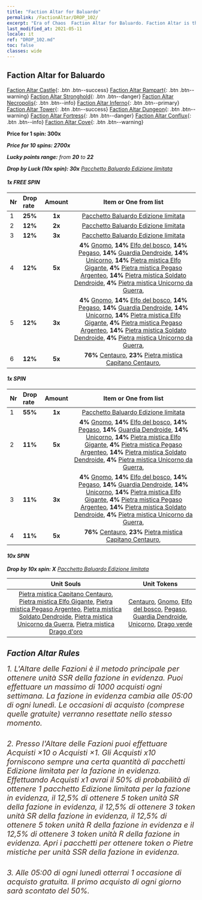 ```yaml
---
title: "Faction Altar for Baluardo"
permalink: /FactionAltar/DROP_102/
excerpt: "Era of Chaos  Faction Altar for Baluardo. Faction Altar is the primary method for obtaining SSR units from the popular faction. Limited to 1,000 purchases each week. The popular faction changes at 05:00 every Monday. Purchase attempts and free purchase attempts will also reset then."
last_modified_at: 2021-05-11
locale: it
ref: "DROP_102.md"
toc: false
classes: wide
---
```


##  Faction Altar for **Baluardo**

  [Faction Altar Castle](/it/FactionAltar/DROP_101/){: .btn .btn--success} [Faction Altar Rampart](/it/FactionAltar/DROP_102/){: .btn .btn--warning} [Faction Altar Stronghold](/it/FactionAltar/DROP_103/){: .btn .btn--danger} [Faction Altar Necropolis](/it/FactionAltar/DROP_104/){: .btn .btn--info} [Faction Altar Inferno](/it/FactionAltar/DROP_105/){: .btn .btn--primary} [Faction Altar Tower](/it/FactionAltar/DROP_106/){: .btn .btn--success} [Faction Altar Dungeon](/it/FactionAltar/DROP_107/){: .btn .btn--warning} [Faction Altar Fortress](/it/FactionAltar/DROP_108/){: .btn .btn--danger} [Faction Altar Conflux](/it/FactionAltar/DROP_109/){: .btn .btn--info} [Faction Altar Cove](/it/FactionAltar/DROP_112/){: .btn .btn--warning} 

  **Price for 1 spin: 300x** <i class="fas fa-gem"/>

  **Price for 10 spins: 2700x** <i class="fas fa-gem"/>

  **Lucky points range:** from **20** to **22**

  **Drop by Luck (10x spin): 30x** [Pacchetto Baluardo Edizione limitata](/ItemsIT/con_2101/)

####  1x FREE SPIN 

  |    Nr    |  Drop rate  |  Amount   |   Item or One from list  |
  |:---------|:------------|:---------:|:------------------------:|
  | 1 | **25%** | **1x** | [Pacchetto Baluardo Edizione limitata](/ItemsIT/con_2101/) |
  | 2 | **12%** | **2x** | [Pacchetto Baluardo Edizione limitata](/ItemsIT/con_2101/) |
  | 3 | **12%** | **3x** | [Pacchetto Baluardo Edizione limitata](/ItemsIT/con_2101/) |
  | 4 | **12%** | **5x** |  **4%** [Gnomo](/ItemsIT/unt_200/),  **14%** [Elfo del bosco](/ItemsIT/unt_201/),  **14%** [Pegaso](/ItemsIT/unt_202/),  **14%** [Guardia Dendroide](/ItemsIT/unt_203/),  **14%** [Unicorno](/ItemsIT/unt_204/),  **14%** [Pietra mistica Elfo Gigante](/ItemsIT/unt_291/),  **4%** [Pietra mistica Pegaso Argenteo](/ItemsIT/unt_292/),  **14%** [Pietra mistica Soldato Dendroide](/ItemsIT/unt_293/),  **4%** [Pietra mistica Unicorno da Guerra](/ItemsIT/unt_294/),  |
  | 5 | **12%** | **3x** |  **4%** [Gnomo](/ItemsIT/unt_200/),  **14%** [Elfo del bosco](/ItemsIT/unt_201/),  **14%** [Pegaso](/ItemsIT/unt_202/),  **14%** [Guardia Dendroide](/ItemsIT/unt_203/),  **14%** [Unicorno](/ItemsIT/unt_204/),  **14%** [Pietra mistica Elfo Gigante](/ItemsIT/unt_291/),  **4%** [Pietra mistica Pegaso Argenteo](/ItemsIT/unt_292/),  **14%** [Pietra mistica Soldato Dendroide](/ItemsIT/unt_293/),  **4%** [Pietra mistica Unicorno da Guerra](/ItemsIT/unt_294/),  |
  | 6 | **12%** | **5x** |  **76%** [Centauro](/ItemsIT/unt_199/),  **23%** [Pietra mistica Capitano Centauro](/ItemsIT/unt_290/),  |


####  1x SPIN 

  |    Nr    |  Drop rate  |  Amount   |   Item or One from list  |
  |:---------|:------------|:---------:|:------------------------:|
  | 1 | **55%** | **1x** | [Pacchetto Baluardo Edizione limitata](/ItemsIT/con_2101/) |
  | 2 | **11%** | **5x** |  **4%** [Gnomo](/ItemsIT/unt_200/),  **14%** [Elfo del bosco](/ItemsIT/unt_201/),  **14%** [Pegaso](/ItemsIT/unt_202/),  **14%** [Guardia Dendroide](/ItemsIT/unt_203/),  **14%** [Unicorno](/ItemsIT/unt_204/),  **14%** [Pietra mistica Elfo Gigante](/ItemsIT/unt_291/),  **4%** [Pietra mistica Pegaso Argenteo](/ItemsIT/unt_292/),  **14%** [Pietra mistica Soldato Dendroide](/ItemsIT/unt_293/),  **4%** [Pietra mistica Unicorno da Guerra](/ItemsIT/unt_294/),  |
  | 3 | **11%** | **3x** |  **4%** [Gnomo](/ItemsIT/unt_200/),  **14%** [Elfo del bosco](/ItemsIT/unt_201/),  **14%** [Pegaso](/ItemsIT/unt_202/),  **14%** [Guardia Dendroide](/ItemsIT/unt_203/),  **14%** [Unicorno](/ItemsIT/unt_204/),  **14%** [Pietra mistica Elfo Gigante](/ItemsIT/unt_291/),  **4%** [Pietra mistica Pegaso Argenteo](/ItemsIT/unt_292/),  **14%** [Pietra mistica Soldato Dendroide](/ItemsIT/unt_293/),  **4%** [Pietra mistica Unicorno da Guerra](/ItemsIT/unt_294/),  |
  | 4 | **11%** | **5x** |  **76%** [Centauro](/ItemsIT/unt_199/),  **23%** [Pietra mistica Capitano Centauro](/ItemsIT/unt_290/),  |


####  10x SPIN 

  **Drop by 10x spin: X** [Pacchetto Baluardo Edizione limitata](/ItemsIT/con_2101/)

  |    Unit Souls    |  Unit Tokens  |
  |:----------------:|:-------------:|
  | [Pietra mistica Capitano Centauro](/ItemsIT/unt_290/), [Pietra mistica Elfo Gigante](/ItemsIT/unt_291/), [Pietra mistica Pegaso Argenteo](/ItemsIT/unt_292/), [Pietra mistica Soldato Dendroide](/ItemsIT/unt_293/), [Pietra mistica Unicorno da Guerra](/ItemsIT/unt_294/), [Pietra mistica Drago d'oro](/ItemsIT/unt_295/) | [Centauro](/ItemsIT/unt_199/), [Gnomo](/ItemsIT/unt_200/), [Elfo del bosco](/ItemsIT/unt_201/), [Pegaso](/ItemsIT/unt_202/), [Guardia Dendroide](/ItemsIT/unt_203/), [Unicorno](/ItemsIT/unt_204/), [Drago verde](/ItemsIT/unt_205/) |



## Faction Altar Rules

  <span style="color: #3c2a1e;font-size:20px">1. L'Altare delle Fazioni è il metodo principale per ottenere unità SSR della fazione in evidenza. Puoi effettuare un massimo di 1000 acquisti ogni settimana. La fazione in evidenza cambia alle 05:00 di ogni lunedì. Le occasioni di acquisto (comprese quelle gratuite) verranno resettate nello stesso momento.</span><br/>

<br/>  <span style="color: #3c2a1e;font-size:20px">2. Presso l'Altare delle Fazioni puoi effettuare Acquisti ×10 o Acquisti ×1. Gli Acquisti x10 forniscono sempre una certa quantità di pacchetti Edizione limitata per la fazione in evidenza. Effettuando Acquisti x1 avrai il 50% di probabilità di ottenere 1 pacchetto Edizione limitata per la fazione in evidenza, il 12,5% di ottenere 5 token unità SR della fazione in evidenza, il 12,5% di ottenere 3 token unità SR della fazione in evidenza, il 12,5% di ottenere 5 token unità R della fazione in evidenza e il 12,5% di ottenere 3 token unità R della fazione in evidenza. Apri i pacchetti per ottenere token o Pietre mistiche per unità SSR della fazione in evidenza.</span>

<br/>  <span style="color: #3c2a1e;font-size:20px">3. Alle 05:00 di ogni lunedì otterrai 1 occasione di acquisto gratuita. Il primo acquisto di ogni giorno sarà scontato del 50%.</span><br/>

<br/>